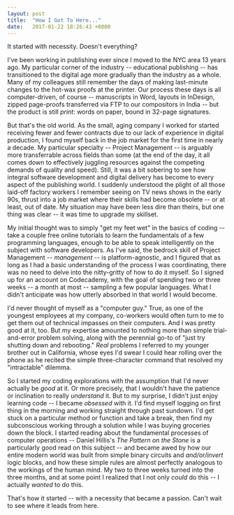 ```yaml
---
layout: post
title:  "How I Got To Here..."
date:   2017-01-22 18:26:43 +0000
---
```



It started with necessity. Doesn't everything? 

I've been working in publishing ever since I moved to the NYC area 13 years ago. My particular corner of the industry -- educational publishing -- has transitioned to the digital age more gradually than the industry as a whole. Many of my colleagues still remember the days of making last-minute changes to the hot-wax proofs at the printer. Our process these days is all computer-driven, of course -- manuscripts in Word, layouts in InDesign, zipped page-proofs transferred via FTP to our compositors in India -- but the product is still *print*: words on paper, bound in 32-page signatures. 

But that's the old world. As the small, aging company I worked for started receiving fewer and fewer contracts due to our lack of experience in digital production, I found myself back in the job market for the first time in nearly a decade. My particular specialty -- Project Management -- is arguably more transferrable across fields than some (at the end of the day, it all comes down to effectively juggling resources against the competing demands of quality and speed). Still, it was a bit sobering to see how integral software development and digital delivery has become to every aspect of the publishing world. I suddenly understood the plight of all those laid-off factory workers I remember seeing on TV news shows in the early 90s, thrust into a job market where their skills had become obsolete -- or at least, out of date. My situation may have been less dire than theirs, but one thing was clear -- it was time to upgrade my skillset. 

My initial thought was to simply "get my feet wet" in the basics of coding -- take a couple free online tutorials to learn the fundamentals of a few programming languages, enough to be able to speak intelligently on the subject with software developers. As I've said, the bedrock skill of Project Management -- *management* -- is platform-agnostic, and I figured that as long as I had a basic understanding of the process I was coordinating, there was no need to delve into the nitty-gritty of how to do it myself. So I signed up for an account on Codecademy, with the goal of spending two or three weeks -- a month at most -- sampling a few popular languages. What I didn't anticipate was how utterly absorbed in that world I would become. 

I'd never thought of myself as a "computer guy." True, as one of the youngest employees at my company, co-workers would often turn to me to get them out of technical impasses on their computers. And I was pretty good at it, too. But my expertise amounted to nothing more than simple trial-and-error problem solving, along with the perennial go-to of "just try shutting down and rebooting." *Real* problems I referred to my younger brother out in California, whose eyes I'd swear I could hear rolling over the phone as he recited the simple three-character command that resolved my "intractable" dilemma. 

So I started my coding explorations with the assumption that I'd never actually be *good* at it. Or more precisely, that I wouldn't have the patience or inclination to really *understand* it. But to my surprise, I didn't just enjoy learning code -- I became *obsessed* with it. I'd find myself logging on first thing in the morning and working straight through past sundown. I'd get stuck on a particular method or function and take a break, then find my subconscious working through a solution while I was buying groceries down the block. I started reading about the fundamental processes of computer operations -- Daniel Hillis's *The Pattern on the Stone* is a particularly good read on this subject -- and became awed by how our entire modern world was built from simple binary circuits and *and/or/invert* logic blocks, and how these simple rules are almost perfectly analogous to the workings of the human mind. My two to three weeks turned into the three months, and at some point I realized that I not only *could* do this -- I actually *wanted* to do this.  

That's how it started -- with a necessity that became a passion. Can't wait to see where it leads from here. 


